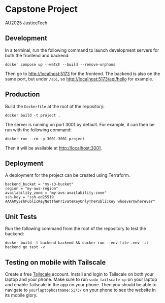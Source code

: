 # Capstone Project

AU2025 JusticeTech

## Development

In a terminal, run the following command to launch development servers for both the frontend and backend:

```
docker compose up --watch --build --remove-orphans
```

Then go to [http://localhost:5173](http://localhost:5173) for the frontend.
The backend is also on the same port, but under `/api`, so [http://localhost:5173/api/hello](http://localhost:5173/api/hello) for example.

## Production

Build the `Dockerfile` at the root of the repository:

```
docker build -t project .
```

The server is running on port 3001 by default.
For example, it can then be run with the following command:

```
docker run --rm -p 3001:3001 project
```

Then it will be available at [http://localhost:3001](http://localhost:3001).

## Deployment
A deployment for the project can be created using Terraform.
```
backend_bucket = "my-s3-bucket"
region = "my-aws-region"
availability_zone = "my-aws-availability-zone"
ssh-key = "ssh-ed25519 AAAAMySshPublicKeyNotThePrivateKeyOnlyThePublicKey whoever@wherever"
```

## Unit Tests

Run the following command from the root of the repository to test the backend:

```
docker build -t backend backend && docker run --env-file .env -it backend go test -v
```

## Testing on mobile with Tailscale

Create a free [Tailscale](https://tailscale.com/) account.
Install and login to Tailscale on both your laptop and your phone.
Make sure to run `sudo tailscale up` on your laptop and enable
Tailscale in the app on your phone.
Then you should be able to navigate to `yourlaptophostname:5173/` on your phone to see the website in its mobile glory.
